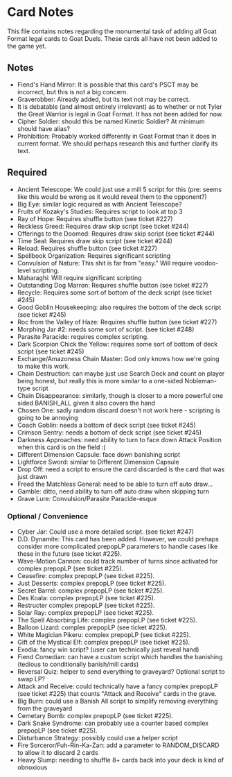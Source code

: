 # Card Notes

This file contains notes regarding the monumental task of adding all Goat Format legal cards to Goat Duels. These cards all have not been added to the game yet.

## Notes

-  Fiend's Hand Mirror: It is possible that this card's PSCT may be incorrect, but this is not a big concern.
-  Graverobber: Already added, but its text not may be correct.
-  It is debatable (and almost entirely irrelevant) as to whether or not Tyler the Great Warrior is legal in Goat Format. It has not been added for now.
-  Cipher Soldier: should this be named Kinetic Soldier? At minimum should have alias?
-  Prohibition: Probably worked differently in Goat Format than it does in current format. We should perhaps research this and further clarify its text.

## Required

-  Ancient Telescope: We could just use a mill 5 script for this (pre: seems like this would be wrong as it would reveal them to the opponent?)
-  Big Eye: similar logic required as with Ancient Telescope?
-  Fruits of Kozaky's Studies: Requires script to look at top 3
-  Ray of Hope: Requires shuffle button (see ticket #227)
-  Reckless Greed: Requires draw skip script (see ticket #244)
-  Offerings to the Doomed: Requires draw skip script (see ticket #244)
-  Time Seal: Requires draw skip script (see ticket #244)
-  Reload: Requires shuffle button (see ticket #227)
-  Spellbook Organization: Requires significant scripting
-  Convulsion of Nature: This shit is far from "easy." Will require voodoo-level scripting.
-  Maharaghi: Will require significant scripting
-  Outstanding Dog Marron: Requires shuffle button (see ticket #227)
-  Recycle: Requires some sort of bottom of the deck script (see ticket #245)
-  Good Goblin Housekeeping: also requires the bottom of the deck script (see ticket #245)
-  Roc from the Valley of Haze: Requires shuffle button (see ticket #227)
-  Morphing Jar #2: needs some sort of script. (see ticket #248)
-  Parasite Paracide: requires complex scripting.
-  Dark Scorpion Chick the Yellow: requires some sort of bottom of deck script (see ticket #245)
-  Exchange/Amazoness Chain Master: God only knows how we're going to make this work.
-  Chain Destruction: can maybe just use Search Deck and count on player being honest, but really this is more similar to a one-sided Nobleman-type script
-  Chain Disappearance: similarly, though is closer to a more powerful one sided BANISH_ALL given it also covers the hand
-  Chosen One: sadly random discard doesn't not work here - scripting is going to be annoying
-  Coach Goblin: needs a bottom of deck script (see ticket #245)
-  Crimson Sentry: needs a bottom of deck script (see ticket #245)
-  Darkness Approaches: need ability to turn to face down Attack Position when this card is on the field :(
-  Different Dimension Capsule: face down banishing script
-  Lightforce Sword: similar to Different Dimension Capsule
-  Drop Off: need a script to ensure the card discarded is the card that was just drawn
-  Freed the Matchless General: need to be able to turn off auto draw...
-  Gamble: ditto, need ability to turn off auto draw when skipping turn
-  Grave Lure: Convulsion/Parasite Paracide-esque

### Optional / Convenience

-  Cyber Jar: Could use a more detailed script. (see ticket #247)
-  D.D. Dynamite: This card has been added. However, we could prehaps consider more complicated prepopLP parameters to handle cases like these in the future (see ticket #225).
-  Wave-Motion Cannon: could track number of turns since activated for complex prepopLP (see ticket #225).
-  Ceasefire: complex prepopLP (see ticket #225).
-  Just Desserts: complex prepopLP (see ticket #225).
-  Secret Barrel: complex prepopLP (see ticket #225).
-  Des Koala: complex prepopLP (see ticket #225).
-  Restructer complex prepopLP (see ticket #225).
-  Solar Ray: complex prepopLP (see ticket #225).
-  The Spell Absorbing Life: complex prepopLP (see ticket #225).
-  Balloon Lizard: complex prepopLP (see ticket #225).
-  White Magician Pikeru: complex prepopLP (see ticket #225).
-  Gift of the Mystical Elf: complex prepopLP (see ticket #225).
-  Exodia: fancy win script? (user can technically just reveal hand)
-  Fiend Comedian: can have a custom script which handles the banishing (tedious to conditionally banish/mill cards)
-  Reversal Quiz: helper to send everything to graveyard? Optional script to swap LP?
-  Attack and Receive: could technically have a fancy complex prepopLP (see ticket #225) that counts "Attack and Receive" cards in the grave.
-  Big Burn: could use a Banish All script to simplify removing everything from the graveyard
-  Cemetary Bomb: complex prepopLP (see ticket #225).
-  Dark Snake Syndrome: can probably use a counter based complex prepopLP (see ticket #225).
-  Disturbance Strategy: possibly could use a helper script
-  Fire Sorceror/Fuh-Rin-Ka-Zan: add a parameter to RANDOM_DISCARD to allow it to discard 2 cards
-  Heavy Slump: needing to shuffle 8+ cards back into your deck is kind of obnoxious